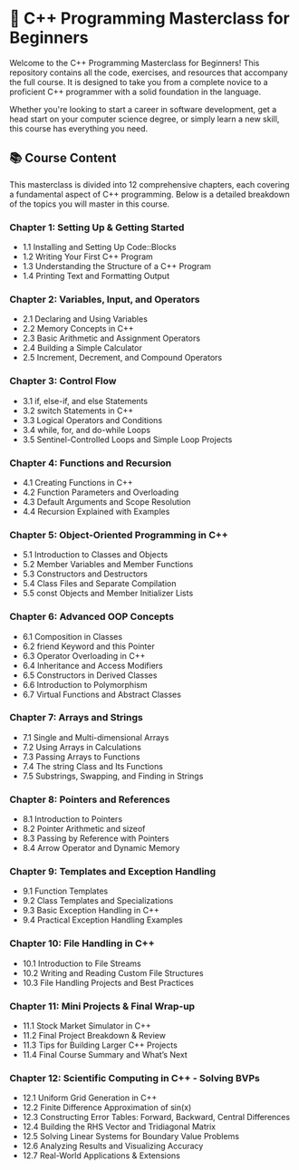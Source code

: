 # 🚀 C++ Programming Masterclass for Beginners
Welcome to the C++ Programming Masterclass for Beginners! This repository contains all the code, exercises, and resources that accompany the full course. It is designed to take you from a complete novice to a proficient C++ programmer with a solid foundation in the language.  

Whether you're looking to start a career in software development, get a head start on your computer science degree, or simply learn a new skill, this course has everything you need.

## 📚 Course Content
This masterclass is divided into 12 comprehensive chapters, each covering a fundamental aspect of C++ programming. Below is a detailed breakdown of the topics you will master in this course.
### Chapter 1: Setting Up & Getting Started
- 1.1 Installing and Setting Up Code::Blocks
- 1.2 Writing Your First C++ Program
- 1.3 Understanding the Structure of a C++ Program
- 1.4 Printing Text and Formatting Output

### Chapter 2: Variables, Input, and Operators
- 2.1 Declaring and Using Variables
- 2.2 Memory Concepts in C++
- 2.3 Basic Arithmetic and Assignment Operators
- 2.4 Building a Simple Calculator
- 2.5 Increment, Decrement, and Compound Operators

### Chapter 3: Control Flow
- 3.1 if, else-if, and else Statements
- 3.2 switch Statements in C++
- 3.3 Logical Operators and Conditions
- 3.4 while, for, and do-while Loops
- 3.5 Sentinel-Controlled Loops and Simple Loop Projects

### Chapter 4: Functions and Recursion
- 4.1 Creating Functions in C++
- 4.2 Function Parameters and Overloading
- 4.3 Default Arguments and Scope Resolution
- 4.4 Recursion Explained with Examples

### Chapter 5: Object-Oriented Programming in C++
- 5.1 Introduction to Classes and Objects
- 5.2 Member Variables and Member Functions
- 5.3 Constructors and Destructors
- 5.4 Class Files and Separate Compilation
- 5.5 const Objects and Member Initializer Lists

### Chapter 6: Advanced OOP Concepts
- 6.1 Composition in Classes
- 6.2 friend Keyword and this Pointer
- 6.3 Operator Overloading in C++
- 6.4 Inheritance and Access Modifiers
- 6.5 Constructors in Derived Classes
- 6.6 Introduction to Polymorphism
- 6.7 Virtual Functions and Abstract Classes

### Chapter 7: Arrays and Strings
- 7.1 Single and Multi-dimensional Arrays
- 7.2 Using Arrays in Calculations
- 7.3 Passing Arrays to Functions
- 7.4 The string Class and Its Functions
- 7.5 Substrings, Swapping, and Finding in Strings

### Chapter 8: Pointers and References
- 8.1 Introduction to Pointers
- 8.2 Pointer Arithmetic and sizeof
- 8.3 Passing by Reference with Pointers
- 8.4 Arrow Operator and Dynamic Memory

### Chapter 9: Templates and Exception Handling
- 9.1 Function Templates
- 9.2 Class Templates and Specializations
- 9.3 Basic Exception Handling in C++
- 9.4 Practical Exception Handling Examples

### Chapter 10: File Handling in C++
- 10.1 Introduction to File Streams
- 10.2 Writing and Reading Custom File Structures
- 10.3 File Handling Projects and Best Practices

### Chapter 11: Mini Projects & Final Wrap-up
- 11.1 Stock Market Simulator in C++
- 11.2 Final Project Breakdown & Review
- 11.3 Tips for Building Larger C++ Projects
- 11.4 Final Course Summary and What’s Next

### Chapter 12: Scientific Computing in C++ - Solving BVPs
- 12.1 Uniform Grid Generation in C++
- 12.2 Finite Difference Approximation of sin(x)
- 12.3 Constructing Error Tables: Forward, Backward, Central Differences
- 12.4 Building the RHS Vector and Tridiagonal Matrix
- 12.5 Solving Linear Systems for Boundary Value Problems
- 12.6 Analyzing Results and Visualizing Accuracy
- 12.7 Real-World Applications & Extensions
